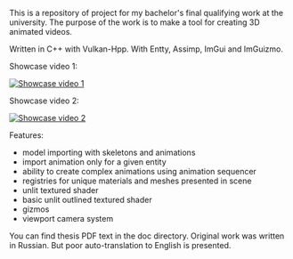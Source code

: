 This is a repository of project for my bachelor's final qualifying work at the university. The purpose of the work is to make a tool for creating 3D animated videos.

Written in C++ with Vulkan-Hpp. With Entty, Assimp, ImGui and ImGuizmo.

Showcase video 1:

[![Showcase video 1](http://img.youtube.com/vi/cPJQotAaOJQ/0.jpg)](http://www.youtube.com/watch?v=cPJQotAaOJQ "Showcase 1")

Showcase video 2:

[![Showcase video 2](http://img.youtube.com/vi/y8b7DKhe4Lg/0.jpg)](https://youtu.be/y8b7DKhe4Lg "Showcase 2")

Features:
- model importing with skeletons and animations
- import animation only for a given entity
- ability to create complex animations using animation sequencer
- registries for unique materials and meshes presented in scene
- unlit textured shader
- basic unlit outlined textured shader
- gizmos
- viewport camera system

You can find thesis PDF text in the doc directory. Original work was written in Russian. But poor auto-translation to English is presented.